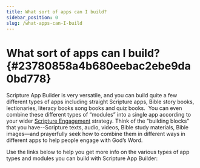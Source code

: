 ```yaml
---
title: What sort of apps can I build?
sidebar_position: 0
slug: /what-apps-can-I-build
---
```




# What sort of apps can I build? {#23780858a4b680eebac2ebe9da0bd778}


Scripture App Builder is very versatile, and you can build quite a few different types of apps including straight Scripture apps, Bible story books, lectionaries, literacy books song books and quiz books.  You can even combine these different types of “modules” into a single app according to your wider [Scripture Engagement](https://scripture-engagement.org/) strategy. Think of the “building blocks” that you have--Scripture texts, audio, videos, Bible study materials, Bible images—and prayerfully seek how to combine them in different ways in different apps to help people engage with God’s Word.


Use the links below to help you get more info on the various types of app types and modules you can build with Scripture App Builder:

